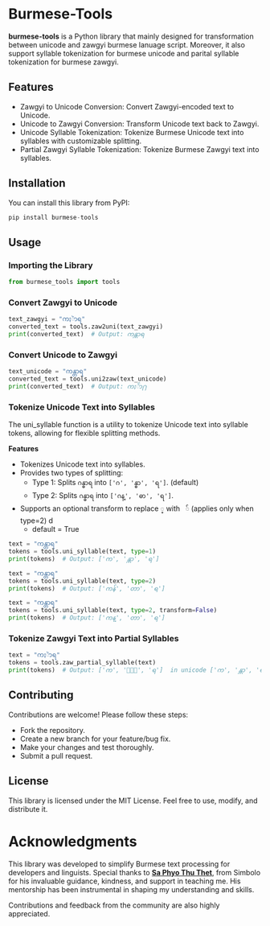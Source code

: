 # Burmese-Tools

**burmese-tools** is a Python library that mainly designed for transformation between unicode and zawgyi burmese lanuage script. Moreover, it also support syllable tokenization for burmese unicode and parital syllable tokenization for burmese zawgyi.

## Features
- Zawgyi to Unicode Conversion: Convert Zawgyi-encoded text to Unicode.
- Unicode to Zawgyi Conversion: Transform Unicode text back to Zawgyi.
- Unicode Syllable Tokenization: Tokenize Burmese Unicode text into syllables with customizable splitting.
- Partial Zawgyi Syllable Tokenization: Tokenize Burmese Zawgyi text into syllables.


## Installation
You can install this library from PyPI:
```python
pip install burmese-tools
```

## Usage

### Importing the Library
```python
from burmese_tools import tools
```


### Convert Zawgyi to Unicode
```python
text_zawgyi = "ကႏၲာရ"
converted_text = tools.zaw2uni(text_zawgyi)
print(converted_text)  # Output: ကန္တာရ
```

### Convert Unicode to Zawgyi
```python
text_unicode = "ကန္တာရ"
converted_text = tools.uni2zaw(text_unicode)
print(converted_text)  # Output: ကႏၲာ႐
```

### Tokenize Unicode Text into Syllables
The uni_syllable function is a utility to tokenize Unicode text into syllable tokens, allowing for flexible splitting methods.

**Features**
- Tokenizes Unicode text into syllables.
- Provides two types of splitting:
    - Type 1: Splits `ဂန္ဓာရ` into `['ဂ', 'န္ဓာ', 'ရ']`. (default)
    - Type 2: Splits `ဂန္ဓာရ` into `['ဂန္', 'ဓာ', 'ရ']`.
- Supports an optional transform to replace `္` with ` ်` (applies only when type=2) d
    - default = True

```python
text = "ကန္တာရ"
tokens = tools.uni_syllable(text, type=1)
print(tokens)  # Output: ['က', 'န္တာ', 'ရ']
```

```python
text = "ကန္တာရ"
tokens = tools.uni_syllable(text, type=2)
print(tokens)  # Output: ['ကန်', 'တာ', 'ရ']
```

```python
text = "ကန္တာရ"
tokens = tools.uni_syllable(text, type=2, transform=False)
print(tokens)  # Output: ['ကန္', 'တာ', 'ရ']
```

### Tokenize Zawgyi Text into Partial Syllables
```python
text = "ကႏၲာရ"
tokens = tools.zaw_partial_syllable(text)
print(tokens)  # Output: ['က', 'ႏၲာ', 'ရ']  in unicode ['က', 'န္တာ', 'ရ'] 
```

## Contributing
Contributions are welcome! Please follow these steps:

- Fork the repository.
- Create a new branch for your feature/bug fix.
- Make your changes and test thoroughly.
- Submit a pull request.


## License
This library is licensed under the MIT License. Feel free to use, modify, and distribute it.


# Acknowledgments

This library was developed to simplify Burmese text processing for developers and linguists. Special thanks to [**Sa Phyo Thu Thet**](https://github.com/SaPhyoThuHtet), from Simbolo  for his invaluable guidance, kindness, and support in teaching me. His mentorship has been instrumental in shaping my understanding and skills.
 
Contributions and feedback from the community are also highly appreciated.